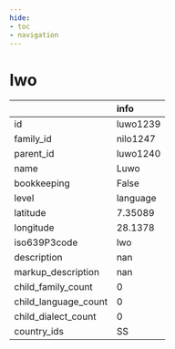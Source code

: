 ```yaml
---
hide:
- toc
- navigation
---
```

# lwo
|                      | info     |
|:---------------------|:---------|
| id                   | luwo1239 |
| family_id            | nilo1247 |
| parent_id            | luwo1240 |
| name                 | Luwo     |
| bookkeeping          | False    |
| level                | language |
| latitude             | 7.35089  |
| longitude            | 28.1378  |
| iso639P3code         | lwo      |
| description          | nan      |
| markup_description   | nan      |
| child_family_count   | 0        |
| child_language_count | 0        |
| child_dialect_count  | 0        |
| country_ids          | SS       |